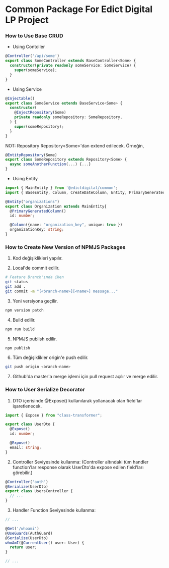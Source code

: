 <h1 id="common-package">Common Package For Edict Digital LP Project</h1>

<h3 id="how-to-use-base-crud">How to Use Base CRUD</h3>

- Using Contoller
```typescript
@Controller('/api/some')
export class SomeController extends BaseController<Some> {
  constructor(private readonly someService: SomeService) {
    super(someService);
  }
}
```

- Using Service
```typescript
@Injectable()
export class SomeService extends BaseService<Some> {
  constructor(
    @InjectRepository(Some)
    private readonly someRepository: SomeRepository,
  ) {
    super(someRepository);
  }
}
```

NOT: Repository Repository\<Some\>'dan extend edilecek. Örneğin,
```typescript
@EntityRepository(Some)
export class SomeRepository extends Repository<Some> {
  async someAnotherFunction(...) {...}
}
```

- Using Entity
```typescript
import { MainEntity } from '@edictdigital/common';
import { BaseEntity, Column, CreateDateColumn, Entity, PrimaryGeneratedColumn } from 'typeorm';

@Entity("organizations")
export class Organization extends MainEntity{
  @PrimaryGeneratedColumn()
  id: number;

  @Column({name: "organization_key", unique: true })
  organizationKey: string;
}
```

<h3 id="new-version">How to Create New Version of NPMJS Packages</h3>

1. Kod değişiklikleri yapılır.

2. Local'de commit edilir.

```bash
# Feature Branch'ında iken
git status
git add .
git commit -m "[<branch-name>][<name>] message..."
```

3. Yeni versiyona geçilir.
```bash
npm version patch
```

4. Build edilir.
```bash
npm run build
```

5. NPMJS publish edilir.
```bash
npm publish
```

6. Tüm değişiklikler origin'e push edilir.
```bash
git push origin <branch-name>
```

7. Github'da master'a merge işlemi için pull request açılır ve merge edilir.

<h3 id="serialize-decorator">How to User Serialize Decorator</h3>

1. DTO içerisinde \@Expose() kullanılarak yollanacak olan field'lar işaretlenecek.
```typescript
import { Expose } from "class-transformer";

export class UserDto {
  @Expose()
  id: number;

  @Expose()
  email: string;
}
```

2. Controller Seviyesinde kullanma: 
(Controller altındaki tüm handler function'lar response olarak UserDto'da expose edilen field'ları görebilir.)

```typescript
@Controller('auth')
@Serialize(UserDto)
export class UsersController { 
  // ... 
}
```

3. Handler Function Seviyesinde kullanma:

```typescript
// ...

@Get('/whoami')
@UseGuards(AuthGuard)
@Serialize(UserDto)
whoAmI(@CurrentUser() user: User) {
  return user;
}

// ...

```
